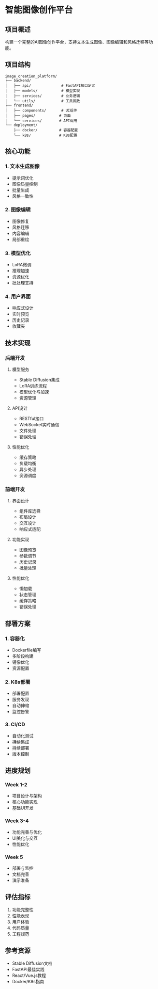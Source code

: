 # 智能图像创作平台

## 项目概述
构建一个完整的AI图像创作平台，支持文本生成图像、图像编辑和风格迁移等功能。

## 项目结构
```
image_creation_platform/
├── backend/
│   ├── api/              # FastAPI接口定义
│   ├── models/           # 模型实现
│   ├── services/         # 业务逻辑
│   └── utils/            # 工具函数
├── frontend/
│   ├── components/       # UI组件
│   ├── pages/           # 页面
│   └── services/        # API调用
└── deployment/
    ├── docker/          # 容器配置
    └── k8s/             # K8s配置
```

## 核心功能

### 1. 文本生成图像
- 提示词优化
- 图像质量控制
- 批量生成
- 风格一致性

### 2. 图像编辑
- 图像修复
- 风格迁移
- 内容编辑
- 局部重绘

### 3. 模型优化
- LoRA微调
- 推理加速
- 资源优化
- 批处理支持

### 4. 用户界面
- 响应式设计
- 实时预览
- 历史记录
- 收藏夹

## 技术实现

### 后端开发
1. 模型服务
   - Stable Diffusion集成
   - LoRA训练流程
   - 模型优化与加速
   - 资源管理

2. API设计
   - RESTful接口
   - WebSocket实时通信
   - 文件处理
   - 错误处理

3. 性能优化
   - 缓存策略
   - 负载均衡
   - 异步处理
   - 资源调度

### 前端开发
1. 界面设计
   - 组件库选择
   - 布局设计
   - 交互设计
   - 响应式适配

2. 功能实现
   - 图像预览
   - 参数调节
   - 历史记录
   - 批量处理

3. 性能优化
   - 懒加载
   - 状态管理
   - 缓存策略
   - 错误处理

## 部署方案

### 1. 容器化
- Dockerfile编写
- 多阶段构建
- 镜像优化
- 资源配置

### 2. K8s部署
- 部署配置
- 服务发现
- 自动伸缩
- 监控告警

### 3. CI/CD
- 自动化测试
- 持续集成
- 持续部署
- 版本控制

## 进度规划

### Week 1-2
- 项目设计与架构
- 核心功能实现
- 基础UI开发

### Week 3-4
- 功能完善与优化
- UI美化与交互
- 性能优化

### Week 5
- 部署与监控
- 文档完善
- 演示准备

## 评估指标
1. 功能完整性
2. 性能表现
3. 用户体验
4. 代码质量
5. 工程规范

## 参考资源
- Stable Diffusion文档
- FastAPI最佳实践
- React/Vue.js教程
- Docker/K8s指南
